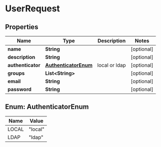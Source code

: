 
# UserRequest

## Properties
Name | Type | Description | Notes
------------ | ------------- | ------------- | -------------
**name** | **String** |  |  [optional]
**description** | **String** |  |  [optional]
**authenticator** | [**AuthenticatorEnum**](#AuthenticatorEnum) | local or ldap |  [optional]
**groups** | **List&lt;String&gt;** |  |  [optional]
**email** | **String** |  |  [optional]
**password** | **String** |  |  [optional]


<a name="AuthenticatorEnum"></a>
## Enum: AuthenticatorEnum
Name | Value
---- | -----
LOCAL | &quot;local&quot;
LDAP | &quot;ldap&quot;



